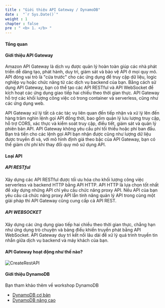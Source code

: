 ```yaml
---
title : "Giới thiệu API Gateway / DynamoDB"
date :  "`r Sys.Date()`" 
weight : 1 
chapter : false
pre : " <b> 1. </b> "
---
```

#### Tổng quan

#### Giới thiệu API Gateway

Amazon API Gateway là dịch vụ được quản lý hoàn toàn giúp các nhà phát triển dễ dàng tạo, phát hành, duy trì, giám sát và bảo vệ API ở mọi quy mô. API đóng vai trò là "cửa trước" cho các ứng dụng để truy cập dữ liệu, logic nghiệp vụ hoặc chức năng từ các dịch vụ backend của bạn. Bằng cách sử dụng API Gateway, bạn có thể tạo các API RESTful và API WebSocket để kích hoạt các ứng dụng giao tiếp hai chiều theo thời gian thực. API Gateway hỗ trợ các khối lượng công việc có trong container và serverless, cũng như các ứng dụng web.

API Gateway xử lý tất cả các tác vụ liên quan đến tiếp nhận và xử lý lên đến hàng trăm nghìn lệnh gọi API đồng thời, bao gồm quản lý lưu lượng truy cập, hỗ trợ CORS, xác thực và kiểm soát truy cập, điều tiết, giám sát và quản lý phiên bản API. API Gateway không yêu cầu phí tối thiểu hoặc phí ban đầu. Bạn trả tiền cho các lệnh gọi API bạn nhận được cũng như lượng dữ liệu được truyền đi và, với mô hình định giá theo bậc của API Gateway, bạn có thể giảm chi phí khi thay đổi quy mô sử dụng API.

#### Loại API

##### API RESTful

Xây dựng các API RESTful được tối ưu hóa cho khối lượng công việc serverless và backend HTTP bằng API HTTP. API HTTP là lựa chọn tốt nhất để xây dựng những API chỉ yêu cầu chức năng proxy API. Nếu API của bạn yêu cầu cả chức năng proxy API lẫn tính năng quản lý API trong cùng một giải pháp thì API Gateway cũng cung cấp cả API REST.

##### API WEBSOCKET

Xây dựng các ứng dụng giao tiếp hai chiều theo thời gian thực, chẳng hạn như ứng dụng trò chuyện và bảng điều khiển truyền phát bằng API WebSocket. API Gateway duy trì kết nối lâu dài để xử lý quá trình truyền tin nhắn giữa dịch vụ backend và máy khách của bạn.

#### API Gateway hoạt động như thế nào?

![CreateRestAPI](/images/1-introduction/New-API-GW-Diagram.png?featherlight=false&width=90pc)

#### Giới thiệu DynamoDB

Bạn tham khảo thêm về workshop DynamoDB

- [DynamoDB cơ bản](https://000060.awsstudygroup.com/vi/)
- [DynamoDB nâng cao](https://000039.awsstudygroup.com/vi/)